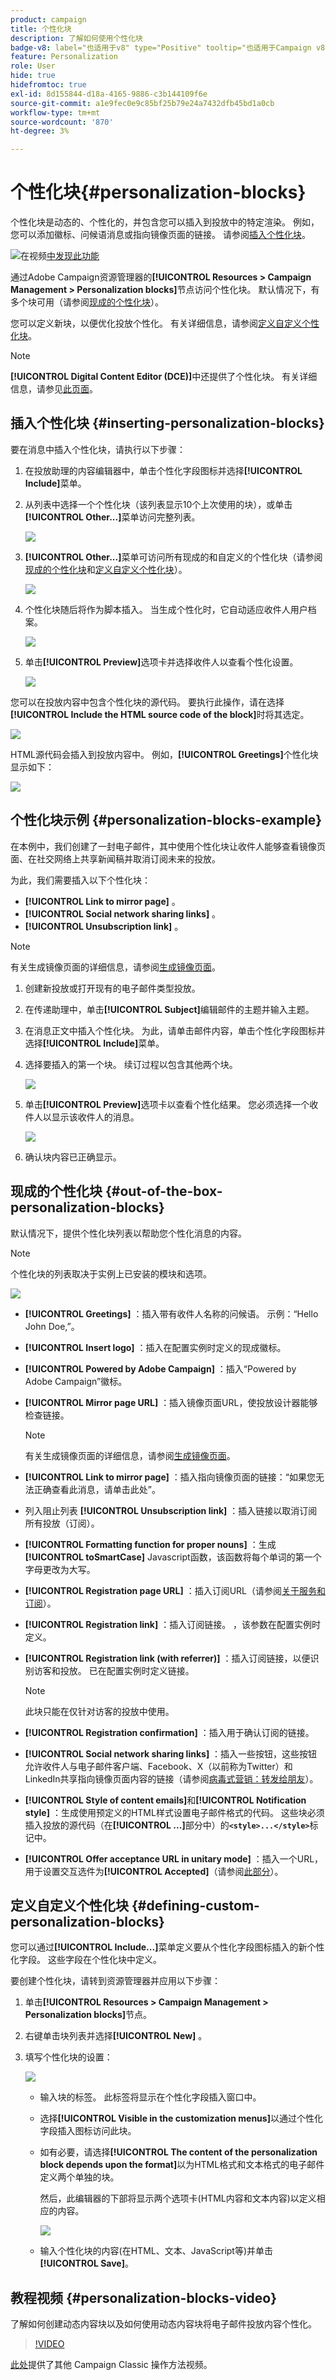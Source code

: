 ```yaml
---
product: campaign
title: 个性化块
description: 了解如何使用个性化块
badge-v8: label="也适用于v8" type="Positive" tooltip="也适用于Campaign v8"
feature: Personalization
role: User
hide: true
hidefromtoc: true
exl-id: 8d155844-d18a-4165-9886-c3b144109f6e
source-git-commit: a1e9fec0e9c85bf25b79e24a7432dfb45bd1a0cb
workflow-type: tm+mt
source-wordcount: '870'
ht-degree: 3%

---
```


# 个性化块{#personalization-blocks}

个性化块是动态的、个性化的，并包含您可以插入到投放中的特定渲染。 例如，您可以添加徽标、问候语消息或指向镜像页面的链接。 请参阅[插入个性化块](#inserting-personalization-blocks)。

![](assets/do-not-localize/how-to-video.png)在视频[中发现此功能](#personalization-blocks-video)

通过Adobe Campaign资源管理器的&#x200B;**[!UICONTROL Resources > Campaign Management > Personalization blocks]**&#x200B;节点访问个性化块。 默认情况下，有多个块可用（请参阅[现成的个性化块](#out-of-the-box-personalization-blocks)）。

您可以定义新块，以便优化投放个性化。 有关详细信息，请参阅[定义自定义个性化块](#defining-custom-personalization-blocks)。

>[!NOTE]
>
>**[!UICONTROL Digital Content Editor (DCE)]**&#x200B;中还提供了个性化块。 有关详细信息，请参见[此页面](../../web/using/editing-content.md#inserting-a-personalization-block)。

## 插入个性化块 {#inserting-personalization-blocks}

要在消息中插入个性化块，请执行以下步骤：

1. 在投放助理的内容编辑器中，单击个性化字段图标并选择&#x200B;**[!UICONTROL Include]**&#x200B;菜单。
1. 从列表中选择一个个性化块（该列表显示10个上次使用的块），或单击&#x200B;**[!UICONTROL Other...]**&#x200B;菜单访问完整列表。

   ![](assets/s_ncs_user_personalized_block01.png)

1. **[!UICONTROL Other...]**&#x200B;菜单可访问所有现成的和自定义的个性化块（请参阅[现成的个性化块](#out-of-the-box-personalization-blocks)和[定义自定义个性化块](#defining-custom-personalization-blocks)）。

   ![](assets/s_ncs_user_personalized_block02.png)

1. 个性化块随后将作为脚本插入。 当生成个性化时，它自动适应收件人用户档案。

   ![](assets/s_ncs_user_personalized_block03.png)

1. 单击&#x200B;**[!UICONTROL Preview]**&#x200B;选项卡并选择收件人以查看个性化设置。

   ![](assets/s_ncs_user_personalized_block04.png)

您可以在投放内容中包含个性化块的源代码。 要执行此操作，请在选择&#x200B;**[!UICONTROL Include the HTML source code of the block]**&#x200B;时将其选定。

![](assets/s_ncs_user_personalized_block05.png)

HTML源代码会插入到投放内容中。 例如，**[!UICONTROL Greetings]**&#x200B;个性化块显示如下：

![](assets/s_ncs_user_personalized_block06.png)

## 个性化块示例 {#personalization-blocks-example}

在本例中，我们创建了一封电子邮件，其中使用个性化块让收件人能够查看镜像页面、在社交网络上共享新闻稿并取消订阅未来的投放。

为此，我们需要插入以下个性化块：

* **[!UICONTROL Link to mirror page]** 。
* **[!UICONTROL Social network sharing links]** 。
* **[!UICONTROL Unsubscription link]** 。

>[!NOTE]
>
>有关生成镜像页面的详细信息，请参阅[生成镜像页面](sending-messages.md#generating-the-mirror-page)。

1. 创建新投放或打开现有的电子邮件类型投放。
1. 在传递助理中，单击&#x200B;**[!UICONTROL Subject]**&#x200B;编辑邮件的主题并输入主题。
1. 在消息正文中插入个性化块。 为此，请单击邮件内容，单击个性化字段图标并选择&#x200B;**[!UICONTROL Include]**&#x200B;菜单。
1. 选择要插入的第一个块。 续订过程以包含其他两个块。

   ![](assets/s_ncs_user_personalized_block_example.png)

1. 单击&#x200B;**[!UICONTROL Preview]**&#x200B;选项卡以查看个性化结果。 您必须选择一个收件人以显示该收件人的消息。

   ![](assets/s_ncs_user_personalized_block_example2.png)

1. 确认块内容已正确显示。

## 现成的个性化块 {#out-of-the-box-personalization-blocks}

默认情况下，提供个性化块列表以帮助您个性化消息的内容。

>[!NOTE]
>
>个性化块的列表取决于实例上已安装的模块和选项。

![](assets/s_ncs_user_personalized_block_list.png)

* **[!UICONTROL Greetings]** ：插入带有收件人名称的问候语。 示例：“Hello John Doe,”。
* **[!UICONTROL Insert logo]** ：插入在配置实例时定义的现成徽标。
* **[!UICONTROL Powered by Adobe Campaign]** ：插入“Powered by Adobe Campaign”徽标。
* **[!UICONTROL Mirror page URL]** ：插入镜像页面URL，使投放设计器能够检查链接。

  >[!NOTE]
  >
  >有关生成镜像页面的详细信息，请参阅[生成镜像页面](sending-messages.md#generating-the-mirror-page)。

* **[!UICONTROL Link to mirror page]** ：插入指向镜像页面的链接：“如果您无法正确查看此消息，请单击此处”。
* 列入阻止列表 **[!UICONTROL Unsubscription link]** ：插入链接以取消订阅所有投放（订阅）。
* **[!UICONTROL Formatting function for proper nouns]** ：生成&#x200B;**[!UICONTROL toSmartCase]** Javascript函数，该函数将每个单词的第一个字母更改为大写。
* **[!UICONTROL Registration page URL]** ：插入订阅URL（请参阅[关于服务和订阅](about-services-and-subscriptions.md)）。
* **[!UICONTROL Registration link]** ：插入订阅链接。 ，该参数在配置实例时定义。
* **[!UICONTROL Registration link (with referrer)]** ：插入订阅链接，以便识别访客和投放。 已在配置实例时定义链接。

  >[!NOTE]
  >
  >此块只能在仅针对访客的投放中使用。

* **[!UICONTROL Registration confirmation]** ：插入用于确认订阅的链接。
* **[!UICONTROL Social network sharing links]** ：插入一些按钮，这些按钮允许收件人与电子邮件客户端、Facebook、X（以前称为Twitter）和LinkedIn共享指向镜像页面内容的链接（请参阅[病毒式营销：转发给朋友](viral-and-social-marketing.md#viral-marketing--forward-to-a-friend)）。
* **[!UICONTROL Style of content emails]**&#x200B;和&#x200B;**[!UICONTROL Notification style]** ：生成使用预定义的HTML样式设置电子邮件格式的代码。 这些块必须插入投放的源代码（在&#x200B;**[!UICONTROL ...]**&#x200B;部分中）的&#x200B;**`<style>...</style>`**&#x200B;标记中。
* **[!UICONTROL Offer acceptance URL in unitary mode]** ：插入一个URL，用于设置交互选件为&#x200B;**[!UICONTROL Accepted]**（请参阅[此部分](../../interaction/using/offer-analysis-report.md)）。

## 定义自定义个性化块 {#defining-custom-personalization-blocks}

您可以通过&#x200B;**[!UICONTROL Include...]**&#x200B;菜单定义要从个性化字段图标插入的新个性化字段。 这些字段在个性化块中定义。

要创建个性化块，请转到资源管理器并应用以下步骤：

1. 单击&#x200B;**[!UICONTROL Resources > Campaign Management > Personalization blocks]**&#x200B;节点。
1. 右键单击块列表并选择&#x200B;**[!UICONTROL New]** 。
1. 填写个性化块的设置：

   ![](assets/s_ncs_user_personalized_block.png)

   * 输入块的标签。 此标签将显示在个性化字段插入窗口中。
   * 选择&#x200B;**[!UICONTROL Visible in the customization menus]**&#x200B;以通过个性化字段插入图标访问此块。
   * 如有必要，请选择&#x200B;**[!UICONTROL The content of the personalization block depends upon the format]**&#x200B;以为HTML格式和文本格式的电子邮件定义两个单独的块。

     然后，此编辑器的下部将显示两个选项卡(HTML内容和文本内容)以定义相应的内容。

     ![](assets/s_ncs_user_personalized_block_b.png)

   * 输入个性化块的内容(在HTML、文本、JavaScript等)并单击&#x200B;**[!UICONTROL Save]**。

## 教程视频 {#personalization-blocks-video}

了解如何创建动态内容块以及如何使用动态内容块将电子邮件投放内容个性化。

>[!VIDEO](https://video.tv.adobe.com/v/24924?quality=12)

[此处](https://experienceleague.adobe.com/docs/campaign-classic-learn/tutorials/overview.html?lang=zh-Hans)提供了其他 Campaign Classic 操作方法视频。
